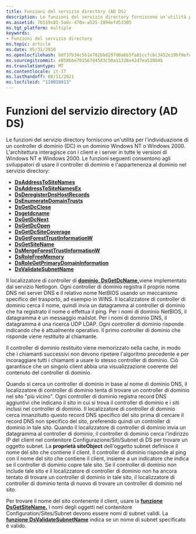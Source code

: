 ```yaml
---
title: Funzioni del servizio directory (AD DS)
description: Le funzioni del servizio directory forniscono un'utilità per l'individuazione di un controller di dominio (DC) in un dominio Windows NT o Windows 2000.
ms.assetid: 7b519c81-5a6c-470a-a525-1894efd53305
ms.tgt_platform: multiple
keywords:
- Funzioni del servizio directory
ms.topic: article
ms.date: 05/31/2018
ms.openlocfilehash: bdf37b34c5b1e782bbd297d6a6b5fa81ccfcbc3452e19bf0efc1b7c89ddc530a
ms.sourcegitcommit: e858bbe701567d4583c50a11326e42d7ea51804b
ms.translationtype: MT
ms.contentlocale: it-IT
ms.lasthandoff: 08/11/2021
ms.locfileid: "118018913"
---
```

# <a name="directory-service-functions-ad-ds"></a>Funzioni del servizio directory (AD DS)

Le funzioni del servizio directory forniscono un'utilità per l'individuazione di un controller di dominio (DC) in un dominio Windows NT o Windows 2000. L'architettura interagisce con i client e i server in tutte le versioni di Windows NT e Windows 2000. Le funzioni seguenti consentono agli sviluppatori di usare il controller di dominio e l'appartenenza al dominio nel servizio directory:

-   [**DsAddressToSiteNames**](/windows/desktop/api/Dsgetdc/nf-dsgetdc-dsaddresstositenamesa)
-   [**DsAddressToSiteNamesEx**](/windows/desktop/api/Dsgetdc/nf-dsgetdc-dsaddresstositenamesexa)
-   [**DsDeregisterDnsHostRecords**](/windows/desktop/api/Dsgetdc/nf-dsgetdc-dsderegisterdnshostrecordsa)
-   [**DsEnumerateDomainTrusts**](/windows/desktop/api/Dsgetdc/nf-dsgetdc-dsenumeratedomaintrustsa)
-   [**DsGetDcClose**](/windows/desktop/api/Dsgetdc/nf-dsgetdc-dsgetdcclosew)
-   [**Dsgetdcname**](/windows/desktop/api/DsGetDC/nf-dsgetdc-dsgetdcnamea)
-   [**DsGetDcNext**](/windows/desktop/api/Dsgetdc/nf-dsgetdc-dsgetdcnexta)
-   [**DsGetDcOpen**](/windows/desktop/api/Dsgetdc/nf-dsgetdc-dsgetdcopena)
-   [**DsGetDcSiteCoverage**](/windows/desktop/api/Dsgetdc/nf-dsgetdc-dsgetdcsitecoveragea)
-   [**DsGetForestTrustInformationW**](/windows/desktop/api/Dsgetdc/nf-dsgetdc-dsgetforesttrustinformationw)
-   [**DsGetSiteName**](/windows/desktop/api/Dsgetdc/nf-dsgetdc-dsgetsitenamea)
-   [**DsMergeForestTrustInformationW**](/windows/desktop/api/Dsgetdc/nf-dsgetdc-dsmergeforesttrustinformationw)
-   [**DsRoleFreeMemory**](/windows/desktop/api/Dsrole/nf-dsrole-dsrolefreememory)
-   [**DsRoleGetPrimaryDomainInformation**](/windows/desktop/api/Dsrole/nf-dsrole-dsrolegetprimarydomaininformation)
-   [**DsValidateSubnetName**](/windows/desktop/api/Dsgetdc/nf-dsgetdc-dsvalidatesubnetnamea)

Il localizzatore di controller di [**dominio, DsGetDcName,**](/windows/desktop/api/DsGetDC/nf-dsgetdc-dsgetdcnamea)viene implementato dal servizio Netlogon. Ogni controller di dominio registra il proprio nome DNS nel server DNS e il relativo nome NetBIOS usando un meccanismo specifico del trasporto, ad esempio in WINS. Il localizzatore di controller di dominio cerca il nome, quindi invia un datagramma al controller di dominio che ha registrato il nome o effettua il ping. Per i nomi di dominio NetBIOS, il datagramma è un messaggio mailslot. Per i nomi di dominio DNS, il datagramma è una ricerca UDP LDAP. Ogni controller di dominio risponde indicando che è attualmente operativo. Il primo controller di dominio che risponde viene restituito al chiamante.

Il controller di dominio restituito viene memorizzato nella cache, in modo che i chiamanti successivi non devono ripetere l'algoritmo precedente e per incoraggiare tutti i chiamanti a usare lo stesso controller di dominio. Ciò garantisce che un singolo client abbia una visualizzazione coerente del contenuto del controller di dominio.

Quando si cerca un controller di dominio in base al nome di dominio DNS, il localizzatore di controller di dominio tenta di trovare un controller di dominio nel sito "più vicino". Ogni controller di dominio registra record DNS aggiuntivi che indicano il sito in cui si trova il controller di dominio e i siti inclusi nel controller di dominio. Il localizzatore di controller di dominio cerca innanzitutto questo record DNS specifico del sito prima di cercare il record DNS non specifico del sito, preferendo quindi un controller di dominio in tale sito. Quando il localizzatore di controller di dominio invia un datagramma al controller di dominio, il controller di dominio cerca l'indirizzo IP del client nel contenitore Configurazione/Siti/Subnet di DS per trovare un oggetto subnet. La **proprietà siteObject** dell'oggetto subnet definisce il nome del sito che contiene il client. Il controller di dominio risponde al ping con il nome del sito che contiene il client, insieme a un indicatore che indica se il controller di dominio copre tale sito. Se il controller di dominio non include tale sito e il localizzatore di controller di dominio non ha ancora tentato di trovare un controller di dominio in tale sito, il localizzatore di controller di dominio tenta di nuovo di trovare un controller di dominio nel sito.

Per trovare il nome del sito contenente il client, usare la [**funzione DsGetSiteName.**](/windows/desktop/api/Dsgetdc/nf-dsgetdc-dsgetsitenamea) I nomi degli oggetti nel contenitore Configuration/Sites/Subnet devono essere nomi di subnet validi. La [**funzione DsValidateSubnetName**](/windows/desktop/api/Dsgetdc/nf-dsgetdc-dsvalidatesubnetnamea) indica se un nome di subnet specificato è valido.

 

 




